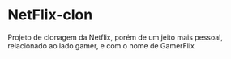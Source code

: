 # NetFlix-clon
Projeto de clonagem da Netflix, porém de um jeito mais pessoal, relacionado ao lado gamer, e com o nome de GamerFlix
